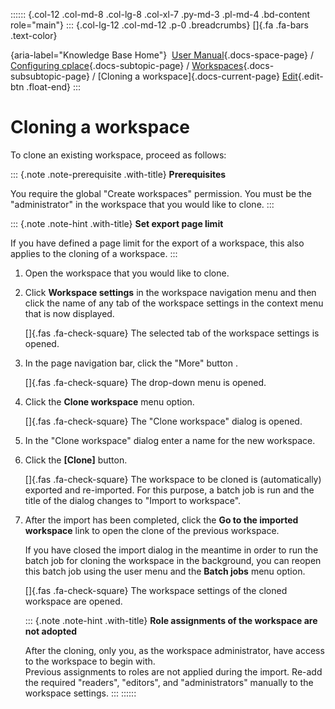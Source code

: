 :::::: {.col-12 .col-md-8 .col-lg-8 .col-xl-7 .py-md-3 .pl-md-4 .bd-content role="main"}
::: {.col-lg-12 .col-md-12 .p-0 .breadcrumbs}
[]{.fa .fa-bars .text-color}

[](https://docs.cplace.io/){aria-label="Knowledge Base Home"}  [User
Manual](/user-manual-en/){.docs-space-page} / [Configuring
cplace](/user-manual-en/cplace-konfigurieren/){.docs-subtopic-page} /
[Workspaces](/user-manual-en/cplace-konfigurieren/arbeitsbereiche/){.docs-subsubtopic-page}
/ [Cloning a workspace]{.docs-current-page} [
Edit](https://github.com/collaborationfactory/cplace-doc-user-enu/blob/release/25.2/cplace-konfigurieren/arbeitsbereiche/arbeitsbereich-klonen.md){.edit-btn
.float-end}
:::

# Cloning a workspace

To clone an existing workspace, proceed as follows:

::: {.note .note-prerequisite .with-title}
**Prerequisites**

You require the global "Create workspaces" permission. You must be the
"administrator" in the workspace that you would like to clone.
:::

::: {.note .note-hint .with-title}
**Set export page limit**

If you have defined a page limit for the export of a workspace, this
also applies to the cloning of a workspace.
:::

1.  Open the workspace that you would like to clone.

2.  Click **Workspace settings** in the workspace navigation menu and
    then click the name of any tab of the workspace settings in the
    context menu that is now displayed.

    []{.fas .fa-check-square} The selected tab of the workspace settings
    is opened.

3.  In the page navigation bar, click the "More" button .

    []{.fas .fa-check-square} The drop-down menu is opened.

4.  Click the **Clone workspace** menu option.

    []{.fas .fa-check-square} The "Clone workspace" dialog is opened.

5.  In the "Clone workspace" dialog enter a name for the new workspace.

6.  Click the **\[Clone\]** button.

    []{.fas .fa-check-square} The workspace to be cloned is
    (automatically) exported and re-imported. For this purpose, a batch
    job is run and the title of the dialog changes to "Import to
    workspace".

7.  After the import has been completed, click the **Go to the imported
    workspace** link to open the clone of the previous workspace.

    If you have closed the import dialog in the meantime in order to run
    the batch job for cloning the workspace in the background, you can
    reopen this batch job using the user menu and the **Batch jobs**
    menu option.

    []{.fas .fa-check-square} The workspace settings of the cloned
    workspace are opened.

    ::: {.note .note-hint .with-title}
    **Role assignments of the workspace are not adopted**

    After the cloning, only you, as the workspace administrator, have
    access to the workspace to begin with.\
    Previous assignments to roles are not applied during the import.
    Re-add the required "readers", "editors", and "administrators"
    manually to the workspace settings.
    :::
::::::

